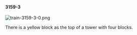 #### 3159-3
![train-3159-3-0.png](https://github.com/lil-lab/nlvr/raw/master/nlvr/train/images/46/train-3159-3-0.png "train-3159-3-0.png")

There is a yellow block as the top of a tower with four blocks.